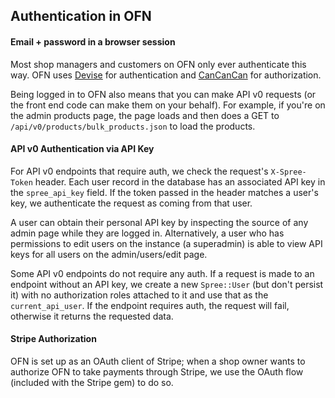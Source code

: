 ## Authentication in OFN

#### Email + password in a browser session
Most shop managers and customers on OFN only ever authenticate this way. OFN uses [Devise](https://github.com/heartcombo/devise) for authentication and [CanCanCan](https://github.com/CanCanCommunity/cancancan) for authorization.

Being logged in to OFN also means that you can make API v0 requests (or the front end code can make them on your behalf). For example, if you're on the admin products page, the page loads and then does a GET to `/api/v0/products/bulk_products.json` to load the products. 

#### API v0 Authentication via API Key
For API v0 endpoints that require auth, we check the request's `X-Spree-Token` header. Each user record in the database has an associated API key in the `spree_api_key` field. If the token passed in the header matches a user's key, we authenticate the request as coming from that user.

A user can obtain their personal API key by inspecting the source of any admin page while they are logged in. Alternatively, a user who has permissions to edit users on the instance (a superadmin) is able to view API keys for all users on the admin/users/edit page. 

Some API v0 endpoints do not require any auth. If a request is made to an endpoint without an API key, we create a new `Spree::User` (but don't persist it) with no authorization roles attached to it and use that as the `current_api_user`. If the endpoint requires auth, the request will fail, otherwise it returns the requested data.

#### Stripe Authorization
OFN is set up as an OAuth client of Stripe; when a shop owner wants to authorize OFN to take payments through Stripe, we use the OAuth flow (included with the Stripe gem) to do so. 